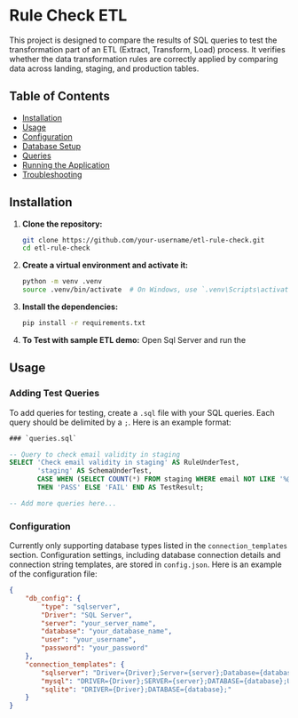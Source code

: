 # Rule Check ETL

This project is designed to compare the results of SQL queries to test the transformation part of an ETL (Extract, Transform, Load) process. It verifies whether the data transformation rules are correctly applied by comparing data across landing, staging, and production tables.

## Table of Contents

- [Installation](#installation)
- [Usage](#usage)
- [Configuration](#configuration)
- [Database Setup](#database-setup)
- [Queries](#queries)
- [Running the Application](#running-the-application)
- [Troubleshooting](#troubleshooting)

## Installation

1. **Clone the repository:**

    ```bash
    git clone https://github.com/your-username/etl-rule-check.git
    cd etl-rule-check
    ```

1. **Create a virtual environment and activate it:**

    ```bash
    python -m venv .venv
    source .venv/bin/activate  # On Windows, use `.venv\Scripts\activate`
    ```

1. **Install the dependencies:**

    ```bash
    pip install -r requirements.txt
    ```

1. **To Test with sample ETL demo:** Open Sql Server and run the 

## Usage

### Adding Test Queries
To add queries for testing, create a `.sql` file with your SQL queries. Each query should be delimited by a `;`. Here is an example format:

```sql
### `queries.sql`

-- Query to check email validity in staging
SELECT 'Check email validity in staging' AS RuleUnderTest,
       'staging' AS SchemaUnderTest,
       CASE WHEN (SELECT COUNT(*) FROM staging WHERE email NOT LIKE '%@%') = 0 
       THEN 'PASS' ELSE 'FAIL' END AS TestResult;

-- Add more queries here...
```
### Configuration
Currently only supporting database types listed in the `connection_templates` section.
Configuration settings, including database connection details and connection string templates, are stored in `config.json`. Here is an example of the configuration file:

```json
{
    "db_config": {
        "type": "sqlserver",
        "Driver": "SQL Server",
        "server": "your_server_name",
        "database": "your_database_name",
        "user": "your_username",
        "password": "your_password"
    },
    "connection_templates": {
        "sqlserver": "Driver={Driver};Server={server};Database={database};TrustServerCertificate=yes;Trusted_Connection=yes;",
        "mysql": "DRIVER={Driver};SERVER={server};DATABASE={database};USER={user};PASSWORD={password};",
        "sqlite": "DRIVER={Driver};DATABASE={database};"
    }
}
